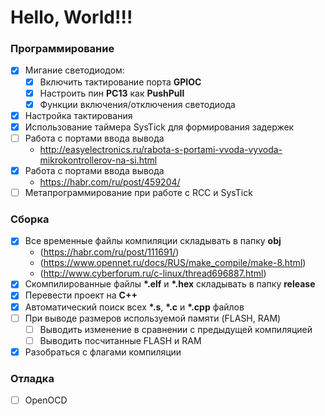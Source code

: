 Hello, World!!!
===

### Программирование

- [x] Мигание светодиодом:
  - [x] Включить тактирование порта __GPIOC__
  - [x] Настроить пин __PC13__ как __PushPull__
  - [x] Функции включения/отключения светодиода
- [x] Настройка тактирования
- [x] Использование таймера SysTick для формирования задержек
- [ ] Работа с портами ввода вывода
  - http://easyelectronics.ru/rabota-s-portami-vvoda-vyvoda-mikrokontrollerov-na-si.html
- [x] Работа с портами ввода вывода
  - https://habr.com/ru/post/459204/
- [ ] Метапрограммирование при работе с RCC и SysTick

### Сборка

- [x] Все временные файлы компиляции складывать в папку __obj__ 
  - (https://habr.com/ru/post/111691/) 
  - (https://www.opennet.ru/docs/RUS/make_compile/make-8.html) 
  - (http://www.cyberforum.ru/c-linux/thread696887.html)
- [x] Скомпилированные файлы __*.elf__ и __*.hex__ складывать в папку __release__
- [x] Перевести проект на __C++__
- [x] Автоматический поиск всех __*.s__, __*.c__ и __*.cpp__ файлов
- [ ] При выводе размеров используемой памяти (FLASH, RAM)
  - [ ] Выводить изменение в сравнении с предыдущей компиляцией
  - [ ] Выводить посчитанные FLASH и RAM
- [x] Разобраться с флагами компиляции

### Отладка

- [ ] OpenOCD